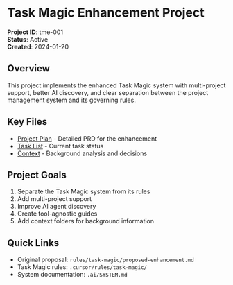 # Task Magic Enhancement Project

**Project ID**: tme-001  
**Status**: Active  
**Created**: 2024-01-20

## Overview

This project implements the enhanced Task Magic system with multi-project support, better AI discovery, and clear separation between the project management system and its governing rules.

## Key Files

- [Project Plan](plan.md) - Detailed PRD for the enhancement
- [Task List](TASKS.md) - Current task status
- [Context](context/) - Background analysis and decisions

## Project Goals

1. Separate the Task Magic system from its rules
2. Add multi-project support
3. Improve AI agent discovery
4. Create tool-agnostic guides
5. Add context folders for background information

## Quick Links

- Original proposal: `rules/task-magic/proposed-enhancement.md`
- Task Magic rules: `.cursor/rules/task-magic/`
- System documentation: `.ai/SYSTEM.md`
